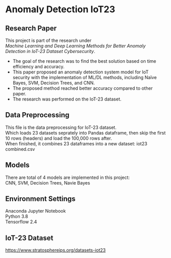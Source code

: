 # Anomaly Detection IoT23
## Research Paper
This project is part of the research under   
*Machine Learning and Deep Learning Methods for Better Anomaly Detection in IoT-23 Dataset Cybersecurity*.  
  
* The goal of the research was to find the best solution based on time efficiency and accuracy.  
* This paper proposed an anomaly detection system model for IoT security with the implementation of ML/DL methods, including Naïve Bayes, SVM, Decision Trees, and CNN.  
* The proposed method reached better accuracy compared to other paper.  
* The research was performed on the IoT-23 dataset.  
  
## Data Preprocessing
This file is the data preprocessing for IoT-23 dataset.  
Which loads 23 datasets seprately into Pandas dataframe, then skip the first 10 rows (headers) and load the 100,000 rows after.  
When finished, it combines 23 dataframes into a new dataset: iot23 combined.csv
  
## Models
There are total of 4 models are implemented in this project:  
CNN, SVM, Decision Trees, Navie Bayes
  
## Environment Settings
Anaconda Jupyter Notebook  
Python 3.8  
Tensorflow 2.4  
  
## IoT-23 Dataset
https://www.stratosphereips.org/datasets-iot23
